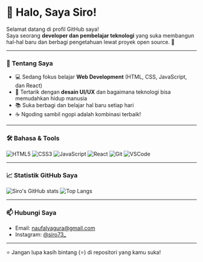 # 👋 Halo, Saya Siro!

Selamat datang di profil GitHub saya!  
Saya seorang **developer dan pembelajar teknologi** yang suka membangun hal-hal baru dan berbagi pengetahuan lewat proyek open source. 🚀

---

### 🌱 Tentang Saya
- 💻 Sedang fokus belajar **Web Development** (HTML, CSS, JavaScript, dan React)
- 🎨 Tertarik dengan **desain UI/UX** dan bagaimana teknologi bisa memudahkan hidup manusia
- 📚 Suka berbagi dan belajar hal baru setiap hari
- ☕ Ngoding sambil ngopi adalah kombinasi terbaik!

---

### 🛠️ Bahasa & Tools
![HTML5](https://img.shields.io/badge/-HTML5-E34F26?logo=html5&logoColor=white)
![CSS3](https://img.shields.io/badge/-CSS3-1572B6?logo=css3&logoColor=white)
![JavaScript](https://img.shields.io/badge/-JavaScript-F7DF1E?logo=javascript&logoColor=black)
![React](https://img.shields.io/badge/-React-61DAFB?logo=react&logoColor=black)
![Git](https://img.shields.io/badge/-Git-F05032?logo=git&logoColor=white)
![VSCode](https://img.shields.io/badge/-VSCode-0078D4?logo=visualstudiocode&logoColor=white)

---

### 📈 Statistik GitHub Saya
![Siro's GitHub stats](https://github-readme-stats.vercel.app/api?username=Siro-design734&show_icons=true&theme=radical)
![Top Langs](https://github-readme-stats.vercel.app/api/top-langs/?username=Siro-design734&layout=compact&theme=radical)

---

### 📫 Hubungi Saya
- Email: [naufalyagura@gmail.com](mailto:naufalyagura@gmail.com)
- Instagram: [@siro73_](https://www.instagram.com/siro73__?igsh=YnEzaGZhMGszNDJn)

---

⭐️ Jangan lupa kasih bintang (⭐) di repositori yang kamu suka!


